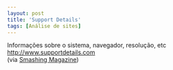 ```yaml
---
layout: post
title: 'Support Details'
tags: [Análise de sites]
---
```


Informações sobre o sistema, navegador, resolução, etc<br>
<http://www.supportdetails.com><br>
(via [Smashing Magazine](http://www.smashingmagazine.com/2010/06/28/50-powerful-time-savers-for-web-designers))
